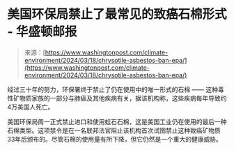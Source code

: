 <!--yml

category: 未分类

date: 2024-05-27 15:04:43

-->

# 美国环保局禁止了最常见的致癌石棉形式 - 华盛顿邮报

> 来源：[https://www.washingtonpost.com/climate-environment/2024/03/18/chrysotile-asbestos-ban-epa/](https://www.washingtonpost.com/climate-environment/2024/03/18/chrysotile-asbestos-ban-epa/)

经过三十年的努力，环保署终于禁止了仍在使用中的唯一形式的石棉 —— 这种毒性矿物质家族的一部分与肺癌及其他疾病有关，据该机构称，这些疾病每年导致约4万美国人死亡。

美国环保局周一正式禁止进口和使用蛙石石棉，这是美国工业仍在使用的最后一种石棉类型。这项禁令是在一名联邦法官阻止该机构首次试图禁止这种致癌矿物质33年后颁布的。尽管石棉的使用量有所下降，但它仍然是一个重大的健康威胁。
